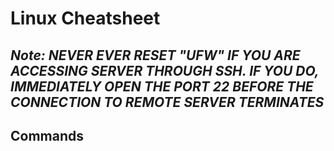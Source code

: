 # Linux Cheatsheet
## <i> Note: NEVER EVER RESET "UFW" IF YOU ARE ACCESSING SERVER THROUGH SSH. IF YOU DO, IMMEDIATELY OPEN THE PORT 22 BEFORE THE CONNECTION TO REMOTE SERVER TERMINATES </i>
## Commands
